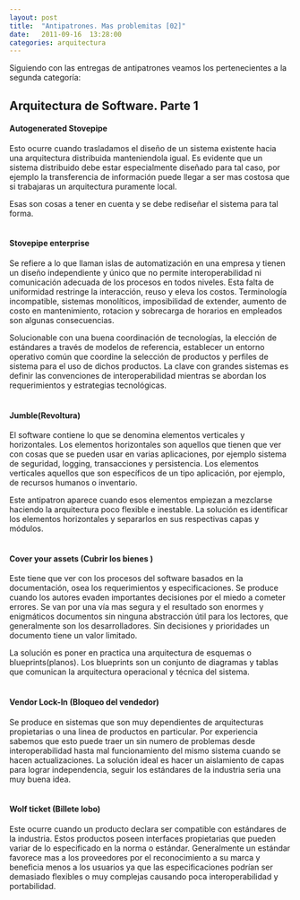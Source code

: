 ```yaml
---
layout: post
title:  "Antipatrones. Mas problemitas [02]"
date:   2011-09-16  13:28:00
categories: arquitectura
---
```


Siguiendo con las entregas de antipatrones veamos los pertenecientes a la segunda categoría:

## Arquitectura de Software. Parte 1

#### **Autogenerated Stovepipe**
Esto ocurre cuando trasladamos el diseño de un sistema existente hacia una arquitectura distribuida manteniendola igual. 
Es evidente que un sistema distribuido debe estar especialmente diseñado para tal caso, por ejemplo la transferencia de 
información puede llegar a ser mas costosa que si trabajaras un arquitectura puramente local. 

Esas son cosas a tener en cuenta y se debe rediseñar el sistema para tal forma.<br/><br/>

#### **Stovepipe enterprise** 
Se refiere a lo que llaman islas de automatización en una empresa y tienen un diseño independiente y único que no permite 
interoperabilidad ni comunicación adecuada de los procesos en todos niveles. Esta falta de uniformidad restringe la interacción, 
reuso y eleva los costos. Terminología incompatible, sistemas monolíticos, imposibilidad de extender, aumento de costo en 
mantenimiento, rotacion y sobrecarga de horarios en empleados son algunas consecuencias. 

Solucionable con una buena coordinación de tecnologías, la elección de 
estándares a través de modelos de referencia, establecer un entorno operativo común que coordine la selección de productos y 
perfiles de sistema para el uso de dichos productos. La clave con grandes sistemas es definir las convenciones de 
interoperabilidad mientras se abordan los requerimientos y estrategias tecnológicas.<br/><br/>

#### **Jumble(Revoltura)** 
El software contiene lo que se denomina elementos verticales y horizontales. Los elementos horizontales son aquellos que 
tienen que ver con cosas que se pueden usar en varias aplicaciones, por ejemplo sistema de seguridad, logging, transacciones 
y persistencia. Los elementos verticales aquellos que son específicos de un tipo aplicación, por ejemplo, de recursos humanos 
o inventario. 

Este antipatron aparece cuando esos elementos empiezan a mezclarse haciendo la arquitectura poco flexible e 
inestable. La solución es identificar los elementos horizontales y separarlos en sus respectivas capas y módulos.<br/><br/>

#### **Cover your assets (Cubrir los bienes )** 
Este tiene que ver con los procesos del software basados en la documentación, osea los requerimientos y especificaciones. 
Se produce cuando los autores evaden importantes decisiones por el miedo a cometer errores. Se van por una vía mas segura y 
el resultado son enormes y enigmáticos documentos sin ninguna abstracción útil para los lectores, que generalmente son los 
desarrolladores. Sin decisiones y prioridades un documento tiene un valor limitado. 

La solución es poner en practica una arquitectura de esquemas o blueprints(planos). Los blueprints son un conjunto de diagramas 
y tablas que comunican la arquitectura operacional y técnica del sistema.<br/><br/>

#### **Vendor Lock-In (Bloqueo del vendedor)** 
Se produce en sistemas que son muy dependientes de arquitecturas propietarias o una linea de productos en particular. 
Por experiencia sabemos que esto puede traer un sin numero de problemas desde interoperabilidad hasta mal funcionamiento 
del mismo sistema cuando se hacen actualizaciones. La solución ideal es hacer un aislamiento de capas para lograr independencia, 
seguir los estándares de la industria seria una muy buena idea.<br/><br/>

#### **Wolf ticket (Billete lobo)** 
Este ocurre cuando un producto declara ser compatible con estándares de la industria. Estos productos poseen interfaces 
propietarias que pueden variar de lo especificado en la norma o estándar. Generalmente un estándar favorece mas a los proveedores 
por el reconocimiento a su marca y beneficia menos a los usuarios ya que las especificaciones podrían ser demasiado flexibles 
o muy complejas causando poca interoperabilidad y portabilidad.<br/><br/>